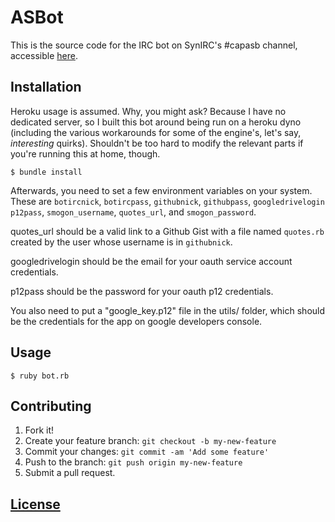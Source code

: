# ASBot

This is the source code for the IRC bot on SynIRC's #capasb channel, accessible [here](irc://irc.synirc.net/capasb).

## Installation

Heroku usage is assumed. Why, you might ask? Because I have no dedicated server, so I built this bot around being run on a heroku dyno (including the various workarounds for some of the engine's, let's say, *interesting* quirks). Shouldn't be too hard to modify the relevant parts if you're running this at home, though.

    $ bundle install
Afterwards, you need to set a few environment variables on your system. These are `botircnick`, 
`botircpass`, `githubnick`, `githubpass`, `googledrivelogin` `p12pass`, `smogon_username`, `quotes_url`, and `smogon_password`.

quotes_url should be a valid link to a Github Gist with a file named `quotes.rb` created by the user whose username is in `githubnick`.

googledrivelogin should be the email for your oauth service account credentials.

p12pass should be the password for your oauth p12 credentials.

You also need to put a "google_key.p12" file in the utils/ folder, which should be the credentials for the app on google developers console.

## Usage

    $ ruby bot.rb

## Contributing

1. Fork it!
2. Create your feature branch: `git checkout -b my-new-feature`
3. Commit your changes: `git commit -am 'Add some feature'`
4. Push to the branch: `git push origin my-new-feature`
5. Submit a pull request.

## [License](https://github.com/Sarkynin/ASBot/blob/master/LICENSE)
